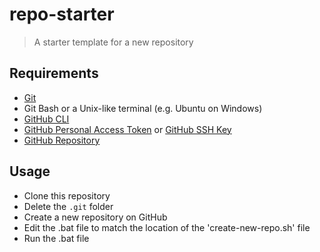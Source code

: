 # repo-starter

> A starter template for a new repository

## Requirements

- [Git](https://git-scm.com/)
- Git Bash or a Unix-like terminal (e.g. Ubuntu on Windows)
- [GitHub CLI](https://cli.github.com/)
- [GitHub Personal Access Token](https://docs.github.com/en/github/authenticating-to-github/creating-a-personal-access-token) or [GitHub SSH Key](https://docs.github.com/en/github/authenticating-to-github/connecting-to-github-with-ssh)
- [GitHub Repository](https://docs.github.com/en/github/getting-started-with-github/create-a-repo)

## Usage

- Clone this repository
- Delete the `.git` folder
- Create a new repository on GitHub
- Edit the .bat file to match the location of the 'create-new-repo.sh' file
- Run the .bat file
